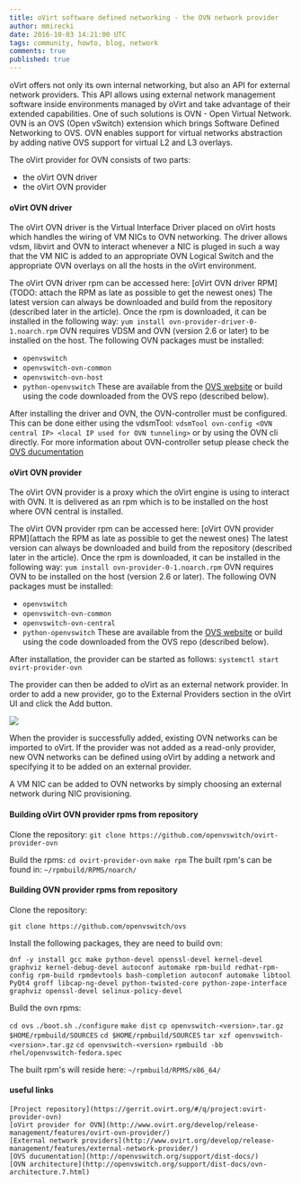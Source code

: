 ```yaml
---
title: oVirt software defined networking - the OVN network provider
author: mmirecki
date: 2016-10-03 14:21:00 UTC
tags: community, howto, blog, network
comments: true
published: true
---
```


oVirt offers not only its own internal networking, but also an API for external
network providers.
This API allows using external network management software inside environments
managed by oVirt and take advantage of their extended capabilities. 
One of such solutions is OVN - Open Virtual Network. OVN is an OVS (Open vSwitch)
extension which brings Software Defined Networking to OVS.
OVN enables support for virtual networks abstraction by adding native OVS
support for virtual L2 and L3 overlays.

The oVirt provider for OVN consists of two parts:
- the oVirt OVN driver
- the oVirt OVN provider

#### oVirt OVN driver

The oVirt OVN driver is the Virtual Interface Driver placed on oVirt hosts
which handles the wiring of VM NICs to OVN networking.
The driver allows vdsm, libvirt and OVN to interact whenever a NIC is pluged
in such a way that the VM NIC is added to an appropriate OVN Logical Switch
and the appropriate OVN overlays on all the hosts in the oVirt environment.

The oVirt OVN driver rpm can be accessed here: 
[oVirt OVN driver RPM](TODO: attach the RPM as late as possible to get the newest ones)
The latest version can always be downloaded and build from the repository
(described later in the article).
Once the rpm is downloaded, it can be installed in the following way:
    `yum install ovn-provider-driver-0-1.noarch.rpm`
OVN requires VDSM and OVN (version 2.6 or later) to be installed on the host.
The following OVN packages must be installed:
- `openvswitch`
- `openvswitch-ovn-common`
- `openvswitch-ovn-host`
- `python-openvswitch`
These are available from the [OVS website](http://openvswitch.org/download/)
or build using the code downloaded from the OVS repo (described below).

After installing the driver and OVN, the OVN-controller must be configured.
This can be done either using the vdsmTool:
    `vdsmTool ovn-config <OVN central IP> <local IP used for OVN tunneling>`
or by using the OVN cli directly.
For more information about OVN-controller setup please check the
[OVS ducumentation](http://openvswitch.org/support/dist-docs/) 

#### oVirt OVN provider

The oVirt OVN provider is a proxy which the oVirt engine is using to interact
with OVN. It is delivered as an rpm which is to be installed on the host where
OVN central is installed.

The oVirt OVN provider rpm can be accessed here: 
[oVirt OVN provider RPM](attach the RPM as late as possible to get the newest ones)
The latest version can always be downloaded and build from the repository
(described later in the article).
Once the rpm is downloaded, it can be installed in the following way:
    `yum install ovn-provider-0-1.noarch.rpm`
OVN requires OVN to be installed on the host (version 2.6 or later).
The following OVN packages must be installed:
- `openvswitch`
- `openvswitch-ovn-common`
- `openvswitch-ovn-central`
- `python-openvswitch`
These are available from the [OVS website](http://openvswitch.org/download/)
or build using the code downloaded from the OVS repo (described below).

After installation, the provider can be started as follows:
	`systemctl start ovirt-provider-ovn`

The provider can then be added to oVirt as an external network provider.
In order to add a new provider, go to the External Providers section in the
oVirt UI and click the Add button.

![](uarwo40-edit-cluster.png)

When the provider is successfully added, existing OVN networks can be imported
to oVirt. If the provider was not added as a read-only provider, new OVN networks
can be defined using oVirt by adding a network and specifying it to be added on
an external provider.

A VM NIC can be added to OVN networks by simply choosing an external network
during NIC provisioning.

#### Building oVirt OVN provider rpms from repository

Clone the repository:
`git clone https://github.com/openvswitch/ovirt-provider-ovn`

Build the rpms:
`cd ovirt-provider-ovn`
`make rpm`
The built rpm's can be found in: `~/rpmbuild/RPMS/noarch/`

#### Building OVN provider rpms from repository

Clone the repository:

`git clone https://github.com/openvswitch/ovs`

Install the following packages, they are need to build ovn:

`dnf -y install gcc make python-devel openssl-devel kernel-devel graphviz kernel-debug-devel autoconf automake rpm-build redhat-rpm-config rpm-build rpmdevtools bash-completion autoconf automake libtool PyQt4 groff libcap-ng-devel python-twisted-core python-zope-interface graphviz openssl-devel selinux-policy-devel`

Build the ovn rpms:

`cd ovs`
`./boot.sh`
`./configure`
`make dist`
`cp openvswitch-<version>.tar.gz $HOME/rpmbuild/SOURCES`
`cd $HOME/rpmbuild/SOURCES`
`tar xzf openvswitch-<version>.tar.gz`
`cd openvswitch-<version>`
`rpmbuild -bb rhel/openvswitch-fedora.spec` 

The built rpm's will reside here: `~/rpmbuild/RPMS/x86_64/`

#### useful links

    [Project repository](https://gerrit.ovirt.org/#/q/project:ovirt-provider-ovn)
    [oVirt provider for OVN](http://www.ovirt.org/develop/release-management/features/ovirt-ovn-provider/)
    [External network providers](http://www.ovirt.org/develop/release-management/features/external-network-provider/)
    [OVS ducumentation](http://openvswitch.org/support/dist-docs/) 
    [OVN architecture](http://openvswitch.org/support/dist-docs/ovn-architecture.7.html)

